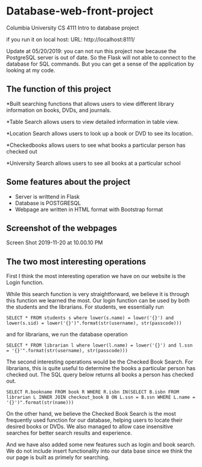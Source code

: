 # Database-web-front-project
Columbia University CS 4111 Intro to database project


if you run it on local host:
URL:
http://localhost:8111/

Update at 05/20/2019: you can not run this project now because the PostgreSQL server is out of date. So the Flask will not able to connect to the database for SQL commands.
But you can get a sense of the application by looking at my code.

## The function of this project
*Built searching functions that allows users to view different library information on books, DVDs, and journals. 

*Table Search allows users to view detailed information in table view.
	
*Location Search allows users to look up a book or DVD to see its location.

*Checkedbooks allows users to see what books a particular person has checked out

*University Search allows users to see all books at a particular school

## Some features about the project
* Server is writtend in Flask
* Database is POSTGRESQL
* Webpage are written in HTML format with Bootstrap format
## Screenshot of the webpages

Screen Shot 2019-11-20 at 10.00.10 PM


## The two most interesting operations
First I think the most interesting operation we have on our website is the Login function. 
	
While this search function is very straightforward, we believe it is through this function we learned the most. Our login function can be used by both the students and the librarians.
For students, we essentially run
	
	 
`SELECT * FROM students s where lower(s.name) = lower('{}') and lower(s.sid) = lower('{}')".format(str(username), str(passcode)))`
	
	
and for librarians, we run the database operation 
	
	
`SELECT * FROM librarian l where lower(l.name) = lower('{}') and l.ssn = '{}'".format(str(username), str(passcode)))`
	

 
The second interesting operations would be the Checked Book Search. 
For librarians, this is quite useful to determine the books a particular person has checked out. The SQL query below returns all books a person has checked out. 
	
	
`SELECT R.bookname FROM book R WHERE R.isbn IN(SELECT B.isbn FROM librarian L INNER JOIN checkout_book B ON L.ssn = B.ssn WHERE L.name = '{}')".format(str(name)))`
	
On the other hand, we believe the Checked Book Search is the most frequently used function for our database, helping users to locate their desired books or DVDs. We also managed to allow case insensitive searches for better search results and experience. 

 And we have also added some new features such as login and book search. We do not include insert functionality into our data base since we think the our page is built as primely for searching. 
